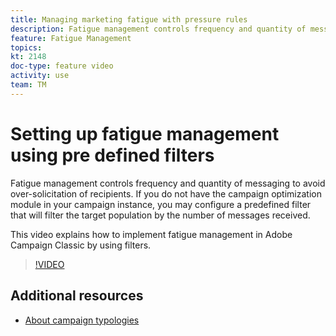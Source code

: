 ```yaml
---
title: Managing marketing fatigue with pressure rules
description: Fatigue management controls frequency and quantity of messaging to avoid over-solicitation of recipients. If you do not have the campaign optimization module in your campaign instance, you may configure a predefined filter that will filter the target population by the number of messages received.   This video explains how to implement fatigue management in Adobe Campaign Classic by using filters.
feature: Fatigue Management
topics: 
kt: 2148
doc-type: feature video
activity: use
team: TM
---
```


# Setting up fatigue management using pre defined filters

Fatigue management controls frequency and quantity of messaging to avoid over-solicitation of recipients. If you do not have the campaign optimization module in your campaign instance, you may configure a predefined filter that will filter the target population by the number of messages received.   

This video explains how to implement fatigue management in Adobe Campaign Classic by using filters.

>[!VIDEO](https://video.tv.adobe.com/v/25091?quality=12)

## Additional resources

* [About campaign typologies](https://docs.campaign.adobe.com/doc/AC/en/CMP_Campaign_Optimization_About_campaign_typologies.html)
